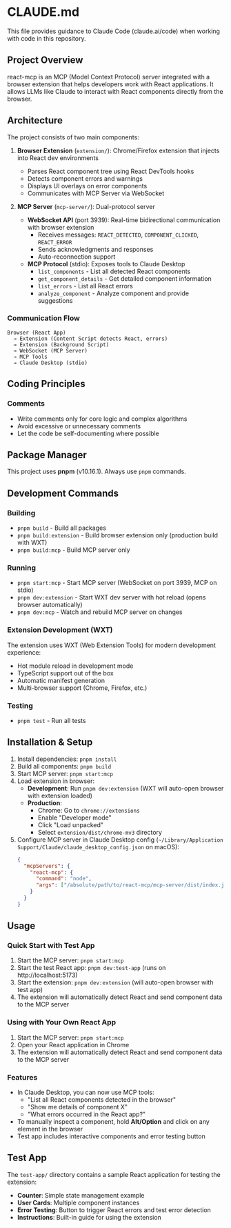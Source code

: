 # CLAUDE.md

This file provides guidance to Claude Code (claude.ai/code) when working with code in this repository.

## Project Overview

react-mcp is an MCP (Model Context Protocol) server integrated with a browser extension that helps developers work with React applications. It allows LLMs like Claude to interact with React components directly from the browser.

## Architecture

The project consists of two main components:

1. **Browser Extension** (`extension/`): Chrome/Firefox extension that injects into React dev environments
   - Parses React component tree using React DevTools hooks
   - Detects component errors and warnings
   - Displays UI overlays on error components
   - Communicates with MCP Server via WebSocket

2. **MCP Server** (`mcp-server/`): Dual-protocol server
   - **WebSocket API** (port 3939): Real-time bidirectional communication with browser extension
     - Receives messages: `REACT_DETECTED`, `COMPONENT_CLICKED`, `REACT_ERROR`
     - Sends acknowledgments and responses
     - Auto-reconnection support
   - **MCP Protocol** (stdio): Exposes tools to Claude Desktop
     - `list_components` - List all detected React components
     - `get_component_details` - Get detailed component information
     - `list_errors` - List all React errors
     - `analyze_component` - Analyze component and provide suggestions

### Communication Flow

```
Browser (React App)
  → Extension (Content Script detects React, errors)
  → Extension (Background Script)
  → WebSocket (MCP Server)
  → MCP Tools
  → Claude Desktop (stdio)
```

## Coding Principles

### Comments
- Write comments only for core logic and complex algorithms
- Avoid excessive or unnecessary comments
- Let the code be self-documenting where possible

## Package Manager

This project uses **pnpm** (v10.16.1). Always use `pnpm` commands.

## Development Commands

### Building
- `pnpm build` - Build all packages
- `pnpm build:extension` - Build browser extension only (production build with WXT)
- `pnpm build:mcp` - Build MCP server only

### Running
- `pnpm start:mcp` - Start MCP server (WebSocket on port 3939, MCP on stdio)
- `pnpm dev:extension` - Start WXT dev server with hot reload (opens browser automatically)
- `pnpm dev:mcp` - Watch and rebuild MCP server on changes

### Extension Development (WXT)
The extension uses WXT (Web Extension Tools) for modern development experience:
- Hot module reload in development mode
- TypeScript support out of the box
- Automatic manifest generation
- Multi-browser support (Chrome, Firefox, etc.)

### Testing
- `pnpm test` - Run all tests

## Installation & Setup

1. Install dependencies: `pnpm install`
2. Build all components: `pnpm build`
3. Start MCP server: `pnpm start:mcp`
4. Load extension in browser:
   - **Development**: Run `pnpm dev:extension` (WXT will auto-open browser with extension loaded)
   - **Production**:
     - Chrome: Go to `chrome://extensions`
     - Enable "Developer mode"
     - Click "Load unpacked"
     - Select `extension/dist/chrome-mv3` directory
5. Configure MCP server in Claude Desktop config (`~/Library/Application Support/Claude/claude_desktop_config.json` on macOS):
   ```json
   {
     "mcpServers": {
       "react-mcp": {
         "command": "node",
         "args": ["/absolute/path/to/react-mcp/mcp-server/dist/index.js"]
       }
     }
   }
   ```

## Usage

### Quick Start with Test App

1. Start the MCP server: `pnpm start:mcp`
2. Start the test React app: `pnpm dev:test-app` (runs on http://localhost:5173)
3. Start the extension: `pnpm dev:extension` (will auto-open browser with test app)
4. The extension will automatically detect React and send component data to the MCP server

### Using with Your Own React App

1. Start the MCP server: `pnpm start:mcp`
2. Open your React application in Chrome
3. The extension will automatically detect React and send component data to the MCP server

### Features

- In Claude Desktop, you can now use MCP tools:
  - "List all React components detected in the browser"
  - "Show me details of component X"
  - "What errors occurred in the React app?"
- To manually inspect a component, hold **Alt/Option** and click on any element in the browser
- Test app includes interactive components and error testing button

## Test App

The `test-app/` directory contains a sample React application for testing the extension:
- **Counter**: Simple state management example
- **User Cards**: Multiple component instances
- **Error Testing**: Button to trigger React errors and test error detection
- **Instructions**: Built-in guide for using the extension
